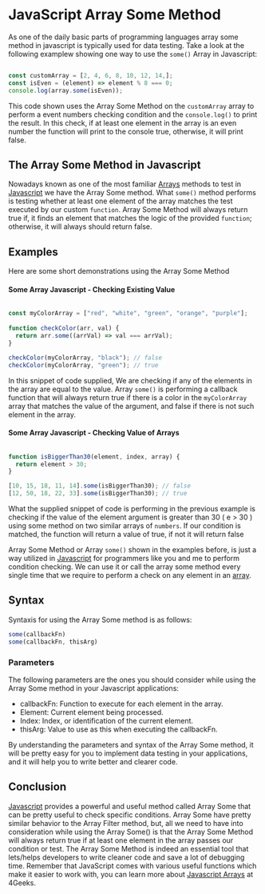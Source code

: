 # JavaScript Array Some Method

As one of the daily basic parts of programming languages array some method in javascript is typically used for data testing. Take a look at the following examplew showing one way to use the `some()` Array in Javascript: 

```js

const customArray = [2, 4, 6, 8, 10, 12, 14,];
const isEven = (element) => element % 8 === 0;
console.log(array.some(isEven));

```


This code shown uses the Array Some Method on the `customArray` array to perform a event numbers checking condition and the `console.log()` to print the result. In this check, if at least one element in the array is an even number the function will print to the console true, otherwise, it will print false. 


## The Array Some Method in Javascript

Nowadays known as one of the most familiar [Arrays](https://4geeks.com/lesson/what-is-an-array-define-array) methods to test in [Javascript](https://4geeks.com/lesson/what-is-javascript-learn-to-code-in-javascript) we have the Array Some method. What `some()` method performs is testing whether at least one element of the array matches the test executed by our custom `function`. Array Some Method will always return true if, it finds an element that matches the logic of the provided `function`; otherwise, it will always should return false.

## Examples
Here are some short demonstrations using the Array Some Method


#### Some Array Javascript - Checking Existing Value


```js

const myColorArray = ["red", "white", "green", "orange", "purple"];
 
function checkColor(arr, val) {
  return arr.some((arrVal) => val === arrVal);
}

checkColor(myColorArray, "black"); // false
checkColor(myColorArray, "green"); // true

```

In this snippet of code supplied, We are checking if any of the elements in the array are equal to the value. Array `some()` is performing a callback function that will always return true if there is a color in the `myColorArray` array that matches the value of the argument, and false if there is not such element in the array. 


#### Some Array Javascript - Checking Value of Arrays

```js

function isBiggerThan30(element, index, array) {
  return element > 30;
}

[10, 15, 18, 11, 14].some(isBiggerThan30); // false
[12, 50, 18, 22, 33].some(isBiggerThan30); // true

```


What the supplied snippet of code is performing in the previous example is checking if the value of the element argument is greater than 30 ( e > 30 ) using some method on two similar arrays of `numbers`.  If our condition is matched, the function will return a value of true, if not it will return false

Array Some Method or Array `some()` shown in the examples before, is just a way utilized in [Javascript](https://4geeks.com/lesson/what-is-javascript-learn-to-code-in-javascript) for programmers like you and me to perform condition checking. We can use it or call the array some method every single time that we require to perform a check on any element in an [array](https://4geeks.com/lesson/what-is-an-array-define-array). 


## Syntax
Syntaxis for using the Array Some method is as follows:

```js
some(callbackFn)
some(callbackFn, thisArg)
```

### Parameters

The following parameters are the ones you should consider while using the Array Some method in your Javascript applications:

- callbackFn: Function to execute for each element in the array.
- Element: Current element being processed.
- Index: Index, or identification of the current element.
- thisArg: Value to use as this when executing the callbackFn.

By understanding the parameters and syntax of the Array Some method, it will be pretty easy for you to implement data testing in your applications, and it will help you to write better and clearer code. 


## Conclusion

[Javascript](https://4geeks.com/lesson/what-is-javascript-learn-to-code-in-javascript) provides a powerful and useful method called Array Some that can be pretty useful to check specific conditions. Array Some have pretty similar behavior to the Array Filter method, but, all we need to have into consideration while using the Array Some() is that the Array Some Method will always return true if at least one element in the array passes our condition or test. The Array Some Method is indeed an essential tool that lets/helps developers to write cleaner code and save a lot of debugging time. Remember that JavaScript comes with various useful functions which make it easier to work with, you can learn more about [Javascript Arrays](https://4geeks.com/lesson/what-is-an-array-define-array) at 4Geeks.
